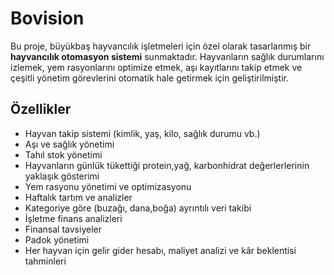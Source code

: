 # Bovision
Bu proje, büyükbaş hayvancılık işletmeleri için özel olarak tasarlanmış bir **hayvancılık otomasyon sistemi** sunmaktadır. Hayvanların sağlık durumlarını izlemek, yem rasyonlarını optimize etmek, aşı kayıtlarını takip etmek ve çeşitli yönetim görevlerini otomatik hale getirmek için geliştirilmiştir.

## Özellikler
- Hayvan takip sistemi (kimlik, yaş, kilo, sağlık durumu vb.)
- Aşı ve sağlık yönetimi
- Tahıl stok yönetimi
- Hayvanların günlük tükettiği protein,yağ, karbonhidrat değerlerlerinin yaklaşık gösterimi
- Yem rasyonu yönetimi ve optimizasyonu
- Haftalık tartım ve analizler
- Kategoriye göre (buzağı, dana,boğa) ayrıntılı veri takibi
- İşletme finans analizleri
- Finansal tavsiyeler
- Padok yönetimi
- Her hayvan için gelir gider hesabı, maliyet analizi ve kâr beklentisi tahminleri
